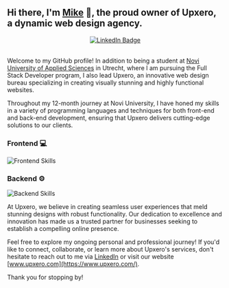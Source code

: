 ## Hi there, I'm [Mike](https://www.linkedin.com/in/upxero/) 👋, the proud owner of **Upxero**, a dynamic web design agency.

<div align="center">
  <a href="https://www.linkedin.com/in/upxero/">
    <img src="https://img.shields.io/badge/LinkedIn-blue?style=for-the-badge&logo=linkedin&logoColor=white" alt="LinkedIn Badge"/>
  </a>
</div>

<br/>

Welcome to my GitHub profile! In addition to being a student at [Novi University of Applied Sciences](https://www.novi.nl/) in Utrecht, where I am pursuing the Full Stack Developer program, I also lead Upxero, an innovative web design bureau specializing in creating visually stunning and highly functional websites.

Throughout my 12-month journey at Novi University, I have honed my skills in a variety of programming languages and techniques for both front-end and back-end development, ensuring that Upxero delivers cutting-edge solutions to our clients.

### Frontend :computer:
![Frontend Skills](https://skillicons.dev/icons?i=vscode,html,css,javascript,react,wordpress,figma)

### Backend :gear:
![Backend Skills](https://skillicons.dev/icons?i=idea,java,spring,postgresql,postman)

At Upxero, we believe in creating seamless user experiences that meld stunning designs with robust functionality. Our dedication to excellence and innovation has made us a trusted partner for businesses seeking to establish a compelling online presence.

Feel free to explore my ongoing personal and professional journey! If you'd like to connect, collaborate, or learn more about Upxero's services, don't hesitate to reach out to me via [LinkedIn](https://www.linkedin.com/in/upxero/) or visit our website [www.upxero.com](https://www.upxero.com/).

Thank you for stopping by!
